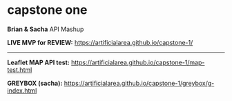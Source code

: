 # capstone one

**Brian & Sacha** API Mashup 

**LIVE MVP for REVIEW:** https://artificialarea.github.io/capstone-1/

<hr>

**Leaflet MAP API test:** https://artificialarea.github.io/capstone-1/map-test.html

**GREYBOX (sacha):** https://artificialarea.github.io/capstone-1/greybox/g-index.html
